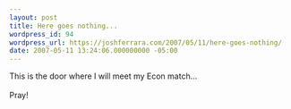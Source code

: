 ```yaml
---
layout: post
title: Here goes nothing...
wordpress_id: 94
wordpress_url: https://joshferrara.com/2007/05/11/here-goes-nothing/
date: 2007-05-11 13:24:06.000000000 -05:00
---
```

<!--Mime Type of File is image/jpeg --><div><a href="https://joshferrara.com/wp-photos/20070511-142405-1.jpg"><img src="https://joshferrara.com/wp-photos/thumb.20070511-142405-1.jpg" alt="" /></a></div> This is the door where I will meet my Econ match... <br /><br /> Pray!
